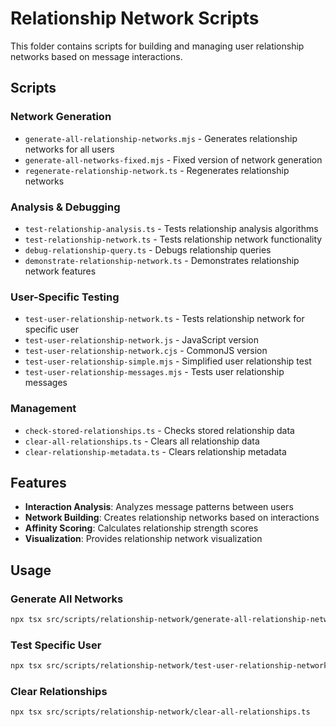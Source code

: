 # Relationship Network Scripts

This folder contains scripts for building and managing user relationship networks based on message interactions.

## Scripts

### Network Generation
- `generate-all-relationship-networks.mjs` - Generates relationship networks for all users
- `generate-all-networks-fixed.mjs` - Fixed version of network generation
- `regenerate-relationship-network.ts` - Regenerates relationship networks

### Analysis & Debugging
- `test-relationship-analysis.ts` - Tests relationship analysis algorithms
- `test-relationship-network.ts` - Tests relationship network functionality
- `debug-relationship-query.ts` - Debugs relationship queries
- `demonstrate-relationship-network.ts` - Demonstrates relationship network features

### User-Specific Testing
- `test-user-relationship-network.ts` - Tests relationship network for specific user
- `test-user-relationship-network.js` - JavaScript version
- `test-user-relationship-network.cjs` - CommonJS version
- `test-user-relationship-simple.mjs` - Simplified user relationship test
- `test-user-relationship-messages.mjs` - Tests user relationship messages

### Management
- `check-stored-relationships.ts` - Checks stored relationship data
- `clear-all-relationships.ts` - Clears all relationship data
- `clear-relationship-metadata.ts` - Clears relationship metadata

## Features

- **Interaction Analysis**: Analyzes message patterns between users
- **Network Building**: Creates relationship networks based on interactions
- **Affinity Scoring**: Calculates relationship strength scores
- **Visualization**: Provides relationship network visualization

## Usage

### Generate All Networks
```bash
npx tsx src/scripts/relationship-network/generate-all-relationship-networks.mjs
```

### Test Specific User
```bash
npx tsx src/scripts/relationship-network/test-user-relationship-network.ts
```

### Clear Relationships
```bash
npx tsx src/scripts/relationship-network/clear-all-relationships.ts
```
